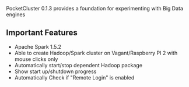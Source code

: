 PocketCluster 0.1.3 provides a foundation for experimenting with Big Data engines

Important Features
------------------
- Apache Spark 1.5.2
- Able to create Hadoop/Spark cluster on Vagant/Raspberry PI 2 with mouse clicks only
- Automatically start/stop dependent Hadoop package
- Show start up/shutdown progress
- Automatically Check if "Remote Login" is enabled
